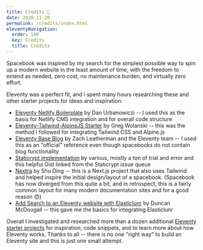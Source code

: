 ```yaml
---
title: Credits 🙌 
date: 2020-11-20
permalink: /credits/index.html
eleventyNavigation:
  order: 100 
  key: Credits
  title: Credits
---
```

Spacebook was inspired by my search for the simplest possible way to spin up a modern website in the least amount of time, with the freedom to extend as needed, zero cost, no maintenance burden, and virtually zero effort. 

Eleventy was a perfect fit, and I spent many hours researching these and other starter projects for ideas and inspiration: 

* [Eleventy Netlify Boilerplate](https://github.com/danurbanowicz/eleventy-netlify-boilerplate) by Dan Urbanowiczi -- I used this as the basis for Netlify CMS integration and for overall code structure
* [Eleventy-Tailwind-AlpineJS Starter](https://github.com/gregwolanski/eleventy-tailwindcss-alpinejs-starter) by Greg Wolanski -- this was the method I followed for integrating Tailwind CSS and Alpine.js
* [Eleventy Base Blog](https://github.com/philhawksworth/eleventyone) by Zach Leatherman and the Eleventy team -- I used this as an "official" reference even though spacebooks do not contain blog functionality
* [Staticrypt implementation](https://gist.github.com/epicfaace/c1a4452401af14d35b60fe211f2c1559) by various, mostly a ton of trial and error and this helpful Gist linked from the Staticrypt issue queue
* [Nextra](https://github.com/shuding/nextra) by Shu Ding -- this is a Next.js project that also uses Tailwind and helped inspire the initial design/layout of a spacebook. (Spacebook has now diverged from this quite a bit, and in retrospect, this is a fairly common layout for many modern documentation sites and for a good reason 😍) 
* [Add Search to an Eleventy website with Elasticlunr](https://www.belter.io/eleventy-search/) by Duncan McDougall -- this gave me the basics for integrating Elasticlunr

Overall  I investigated and researched more than a dozen additional [Eleventy starter projects](https://www.11ty.dev/docs/starter/) for inspiration, code snippets, and to learn more about how Eleventy works. Thanks to all -- there is no one "right way" to build an Eleventy site and this is just one small attempt.

